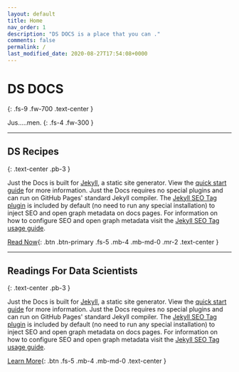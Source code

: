 ```yaml
---
layout: default
title: Home
nav_order: 1
description: "DS DOCS is a place that you can ."
comments: false
permalink: /
last_modified_date: 2020-08-27T17:54:08+0000
---
```


# DS DOCS
{: .fs-9 .fw-700 .text-center }

Jus.....men.
{: .fs-4 .fw-300 }

---

## DS Recipes
{: .text-center .pb-3 }

Just the Docs is built for [Jekyll](https://jekyllrb.com), a static site generator. View the [quick start guide](https://jekyllrb.com/docs/) for more information. Just the Docs requires no special plugins and can run on GitHub Pages' standard Jekyll compiler. The [Jekyll SEO Tag plugin](https://github.com/jekyll/jekyll-seo-tag) is included by default (no need to run any special installation) to inject SEO and open graph metadata on docs pages. For information on how to configure SEO and open graph metadata visit the [Jekyll SEO Tag usage guide](https://jekyll.github.io/jekyll-seo-tag/usage/).

[Read Now](/docs/ds-recipes){: .btn .btn-primary .fs-5 .mb-4 .mb-md-0 .mr-2 .text-center }

---

## Readings For Data Scientists
{: .text-center .pb-3 }

Just the Docs is built for [Jekyll](https://jekyllrb.com), a static site generator. View the [quick start guide](https://jekyllrb.com/docs/) for more information. Just the Docs requires no special plugins and can run on GitHub Pages' standard Jekyll compiler. The [Jekyll SEO Tag plugin](https://github.com/jekyll/jekyll-seo-tag) is included by default (no need to run any special installation) to inject SEO and open graph metadata on docs pages. For information on how to configure SEO and open graph metadata visit the [Jekyll SEO Tag usage guide](https://jekyll.github.io/jekyll-seo-tag/usage/).

[Learn More](/docs/Readings){: .btn .fs-5 .mb-4 .mb-md-0 .text-center }

